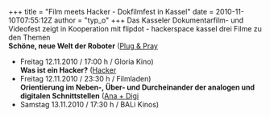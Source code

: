 +++
title = "Film meets Hacker - Dokfilmfest in Kassel"
date = 2010-11-10T07:55:12Z
author = "typ_o"
+++
Das Kasseler Dokumentarfilm- und Videofest zeigt in Kooperation mit
flipdot - hackerspace kassel drei Filme zu den Themen  
**Schöne, neue Welt der Roboter** ([Plug &
Pray](http://www.filmladen.de/dokfest/programm-2010/programm/freitag-12-11-2010/view/plug-and-pray)
- Freitag 12.11.2010 / 17:00 h / Gloria Kino)  
**Was ist ein Hacker?**
([Hacker](http://www.filmladen.de/dokfest/programm-2010/programm/freitag-12-11-2010/view/hacker)
- Freitag 12.11.2010 / 23:30 h / Filmladen)  
**Orientierung im Neben-, Über- und Durcheinander der analogen und
digitalen Schnittstellen** ([Ana +
Digi](http://www.filmladen.de/dokfest/programm-2010/programm/samstag-13-11-2010/view/ana-digi)
- Samstag 13.11.2010 / 17:30 h / BALi Kinos)
